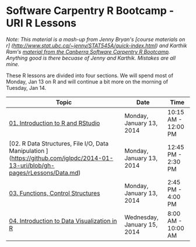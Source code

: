 Software Carpentry R Bootcamp - URI R Lessons
========================================================

*Note: This material is a mash-up from Jenny Bryan's [course materials on r] (http://www.stat.ubc.ca/~jenny/STAT545A/quick-index.html) and Karthik Ram's [material from the Canberra Software Carpentry R Bootcamp](https://github.com/swcarpentry/2013-10-09-canberra).  Anything good is there becuase of Jenny and Karthik.  Mistakes are all mine.*

These R lessons are divided into four sections. We will spend most of Monday, Jan 13 on R and will continue a bit more on the morning of Tuesday, Jan 14.

| Topic | Date | Time |
| ----- | ---- | ---- |
| [01. Introduction to R and RStudio](https://github.com/iglpdc/2014-01-13-uri/blob/gh-pages/rLessons/Intro.md)| Monday, January 13, 2014 | 10:15 AM - 12:00 PM |
| [02. R Data Structures, File I/O, Data Manipulation ] (https://github.com/iglpdc/2014-01-13-uri/blob/gh-pages/rLessons/Data.md) | Monday, January 13, 2014 | 12:45 PM - 2:30 PM |
| [03. Functions, Control Structures](https://github.com/iglpdc/2014-01-13-uri/blob/gh-pages/rLessons/Functions.md)| Monday, January 13, 2014 | 2:45 PM - 4:00 PM |
| [04. Introduction to Data Visualization in R](https://github.com/iglpdc/2014-01-13-uri/blob/gh-pages/rLessons/DataViz.md)| Wednesday, January 15, 2014 | 8:00 AM - 10:00 AM |





